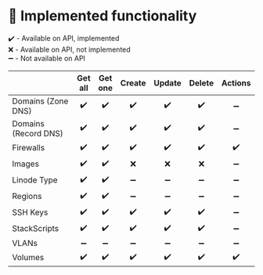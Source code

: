 # 🧮 Implemented functionality

✔️ - Available on API, implemented\
❌ - Available on API, not implemented\
➖ - Not available on API

<table data-full-width="true"><thead><tr><th width="228"></th><th align="center">Get all</th><th align="center">Get one</th><th align="center">Create</th><th align="center">Update</th><th align="center">Delete</th><th align="center">Actions</th></tr></thead><tbody><tr><td>Domains (Zone DNS)</td><td align="center">✔️</td><td align="center">✔️</td><td align="center">✔️</td><td align="center">✔️</td><td align="center">✔️</td><td align="center">➖</td></tr><tr><td>Domains (Record DNS)</td><td align="center">✔️</td><td align="center">✔️</td><td align="center">✔️</td><td align="center">✔️</td><td align="center">✔️</td><td align="center">➖</td></tr><tr><td>Firewalls</td><td align="center">✔️</td><td align="center">✔️</td><td align="center">✔️</td><td align="center">✔️</td><td align="center">✔️</td><td align="center">✔️</td></tr><tr><td>Images</td><td align="center">✔️</td><td align="center">✔️</td><td align="center">❌</td><td align="center">❌</td><td align="center">❌</td><td align="center">➖</td></tr><tr><td>Linode Type</td><td align="center">✔️</td><td align="center">✔️</td><td align="center">➖</td><td align="center">➖</td><td align="center">➖</td><td align="center">➖</td></tr><tr><td>Regions</td><td align="center">✔️</td><td align="center">✔️</td><td align="center">➖</td><td align="center">➖</td><td align="center">➖</td><td align="center">➖</td></tr><tr><td>SSH Keys</td><td align="center">✔️</td><td align="center">✔️</td><td align="center">✔️</td><td align="center">✔️</td><td align="center">✔️</td><td align="center">➖</td></tr><tr><td>StackScripts</td><td align="center">✔️</td><td align="center">✔️</td><td align="center">✔️</td><td align="center">✔️</td><td align="center">✔️</td><td align="center">➖</td></tr><tr><td>VLANs</td><td align="center">➖</td><td align="center">➖</td><td align="center">➖</td><td align="center">➖</td><td align="center">➖</td><td align="center">➖</td></tr><tr><td>Volumes</td><td align="center">✔️</td><td align="center">✔️</td><td align="center">✔️</td><td align="center">✔️</td><td align="center">✔️</td><td align="center">✔️</td></tr></tbody></table>
